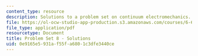 ```yaml
---
content_type: resource
description: Solutions to a problem set on continuum electromechanics.
file: https://ol-ocw-studio-app-production.s3.amazonaws.com/courses/6-642-continuum-electromechanics-fall-2008/0e9165e5931af55fa6801c3dfe3440ce_pset8_soln.pdf
file_type: application/pdf
resourcetype: Document
title: Problem Set 8 - Solutions
uid: 0e9165e5-931a-f55f-a680-1c3dfe3440ce
---
```

